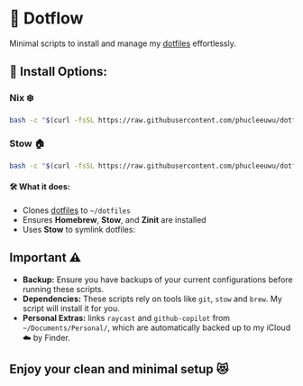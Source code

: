 # 🚀 Dotflow

Minimal scripts to install and manage my [dotfiles](https://github.com/phucleeuwu/dotfiles) effortlessly.

## 🔹 Install Options:

### **Nix ❄️**
```bash
bash -c "$(curl -fsSL https://raw.githubusercontent.com/phucleeuwu/dotflow/main/nix.sh)"
```

### **Stow 🏠**
```bash
bash -c "$(curl -fsSL https://raw.githubusercontent.com/phucleeuwu/dotflow/main/stow.sh)"
```
#### 🛠 **What it does:**

- Clones [dotfiles](https://github.com/phucleeuwu/dotfiles) to `~/dotfiles`
- Ensures **Homebrew**, **Stow**, and **Zinit** are installed
- Uses **Stow** to symlink dotfiles:

## Important ⚠️

* **Backup:** Ensure you have backups of your current configurations before running these scripts.
* **Dependencies:** These scripts rely on tools like `git`, `stow` and `brew`. My script will install it for you.
* **Personal Extras:** links `raycast` and `github-copilot` from `~/Documents/Personal/`, which are automatically backed up to my iCloud ☁️ by Finder.

##  **Enjoy your clean and minimal setup 😻**
